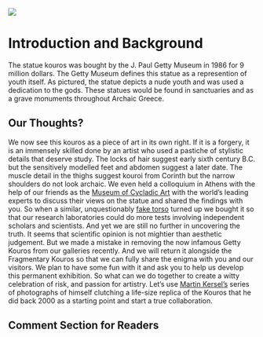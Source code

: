 <a href="https://juncture-digital.org"><img src="https://juncture-digital.org/images/ve-button.png"></a>

<param ve-config 
       title="Getty Confindential"
       author="Isabelle Woodward and Jacquelyn Fielding"
       banner="https://pbs.twimg.com/media/FkgFXTBUcAAmz8M?format=png&name=large" 
       layout="vertical">

<!-- Entities discussed throughout the essay are typically defined before the essay text and
     are thus available in all text.  Entity identifiers (QIDs) can be found in either
     Wikipedia or Wikidata (https://www.wikidata.org)> -->
<param ve-entity eid="Q185372"> <!-- Girl with a Pearl Earring painting -->
<param ve-entity eid="Q41264"> <!-- Johannes Vermeer -->
<param ve-entity eid="Q221092"> <!-- Mauritshuis -->

# Introduction and Background
 
 The statue kouros was bought by the J. Paul Getty Museum in 1986 for 9 million dollars. The Getty Museum defines this statue as a represention of youth itself. As pictured, the statue depicts a nude youth and was used a dedication to the gods. These statues would be found in sanctuaries and as a grave monuments throughout Archaic Greece. 
<param ve-image 
       label="Statue of Kouros " 
       description="Photo of Getty Museum's Statue of Kouros" 
       license="public domain" 
       url="https://pbs.twimg.com/media/Fk_2N2dWIAEAzwU?format=jpg&name=700x700">
       

## Our Thoughts?

We now see this kouros as a piece of art in its own right. If it is a forgery, it is an immensely skilled done by an artist who used a pastiche of stylistic details that deserve study. The locks of hair suggest early sixth century B.C. but the sensitively modelled feet and abdomen suggest a later date. The muscle detail in the thighs suggest kouroi from Corinth but the narrow shoulders do not look archaic. We even held a colloquium in Athens with the help of our friends as the [Museum of Cycladic Art](https://cycladic.gr/en) with the world’s leading experts to discuss their views on the statue and shared the findings with you.
So when a similar, unquestionably [fake torso](https://www.getty.edu/art/collection/object/103WHK) turned up we bought it so that our research laboratories could do more tests involving independent scholars and scientists. And yet we are still no further in uncovering the truth. It seems that scientific opinion is not mightier than aesthetic judgement.
But we made a mistake in removing the now infamous Getty Kouros from our galleries recently. And we will return it alongside the Fragmentary Kouros so that we can fully share the enigma with you and our visitors. We plan to have some fun with it and ask you to help us develop this permanent exhibition. So what can we do together to create a witty celebration of risk, and passion for artistry. Let’s use [Martin Kersel’s](https://ocula.com/artists/martin-kersels/) series of photographs of himself clutching a life-size replica of the Kouros that he did back 2000 as a starting point and start a true collaboration.
<param ve-image 
       label="Statue of Kouros " 
       description="Photo of Getty Museum's Statue of Kouros" 
       license="public domain" 
       url="https://pbs.twimg.com/media/Fk_2N2dWIAEAzwU?format=jpg&name=700x700">


## Comment Section for Readers

<param ve-image 
       manifest="https://iiif.juncture-digital.org/manifest/6dd738aed85597cac540ad31dd5818e86ef7f2918c7b43a9eb3123d5538e6e4c">
<param ve-map center="Q36600" zoom="11">


  
  
